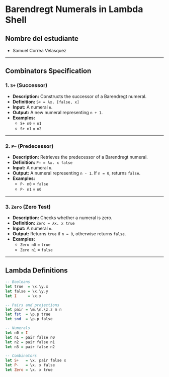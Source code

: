 # Barendregt Numerals in Lambda Shell

## Nombre del estudiante
- Samuel Correa Velasquez


---

## Combinators Specification

### 1. `S+` (Successor)
- **Description:** Constructs the successor of a Barendregt numeral.
- **Definition:** `S+ = λx. [false, x]`
- **Input:** A numeral `n`.
- **Output:** A new numeral representing `n + 1`.
- **Examples:**
  - `S+ n0` = `n1`
  - `S+ n1` = `n2`

---

### 2. `P−` (Predecessor)
- **Description:** Retrieves the predecessor of a Barendregt numeral.
- **Definition:** `P− = λx. x false`
- **Input:** A numeral `n`.
- **Output:** A numeral representing `n - 1`. If `n = 0`, returns `false`.
- **Examples:**
  - `P- n0` = `false`
  - `P- n1` = `n0`

---

### 3. `Zero` (Zero Test)
- **Description:** Checks whether a numeral is zero.
- **Definition:** `Zero = λx. x true`
- **Input:** A numeral `n`.
- **Output:** Returns `true` if `n = 0`, otherwise returns `false`.
- **Examples:**
  - `Zero n0` = `true`
  - `Zero n1` = `false`

---

## Lambda Definitions

```haskell
-- Booleans
let true  = \x.\y.x
let false = \x.\y.y
let I     = \x.x

-- Pairs and projections
let pair = \m.\n.\z.z m n
let fst  = \p.p true
let snd  = \p.p false

-- Numerals
let n0 = I
let n1 = pair false n0
let n2 = pair false n1
let n3 = pair false n2

-- Combinators
let S+   = \x. pair false x
let P-   = \x. x false
let Zero = \x. x true

